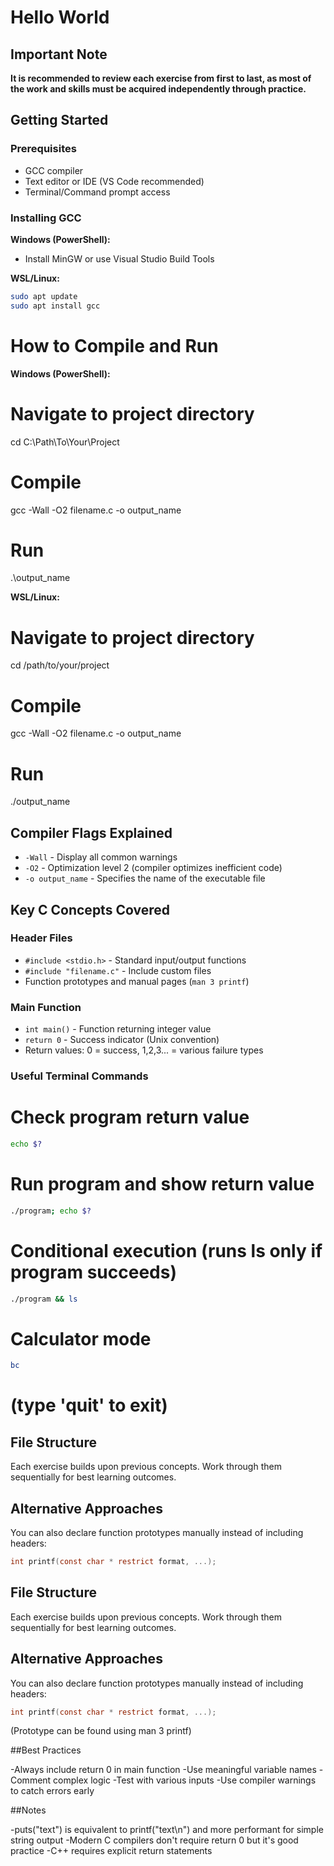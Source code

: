 # Hello World

## Important Note
**It is recommended to review each exercise from first to last, as most of the work and skills must be acquired independently through practice.**

## Getting Started

### Prerequisites
- GCC compiler
- Text editor or IDE (VS Code recommended)
- Terminal/Command prompt access

### Installing GCC

**Windows (PowerShell):**
- Install MinGW or use Visual Studio Build Tools

**WSL/Linux:**
```bash
sudo apt update
sudo apt install gcc
```
# How to Compile and Run

**Windows (PowerShell):**
# Navigate to project directory
cd C:\Path\To\Your\Project

# Compile
gcc -Wall -O2 filename.c -o output_name

# Run
.\output_name

**WSL/Linux:**

# Navigate to project directory
cd /path/to/your/project

# Compile
gcc -Wall -O2 filename.c -o output_name

# Run
./output_name

## Compiler Flags Explained
- `-Wall` - Display all common warnings
- `-O2` - Optimization level 2 (compiler optimizes inefficient code)
- `-o output_name` - Specifies the name of the executable file

## Key C Concepts Covered

### Header Files
- `#include <stdio.h>` - Standard input/output functions
- `#include "filename.c"` - Include custom files
- Function prototypes and manual pages (`man 3 printf`)

### Main Function
- `int main()` - Function returning integer value
- `return 0` - Success indicator (Unix convention)
- Return values: 0 = success, 1,2,3... = various failure types

### Useful Terminal Commands

# Check program return value
```bash
echo $?
```
# Run program and show return value
```bash
./program; echo $?
```
# Conditional execution (runs ls only if program succeeds)
```bash
./program && ls
```
# Calculator mode
```bash
bc
```
# (type 'quit' to exit)

## File Structure
Each exercise builds upon previous concepts. Work through them sequentially for best learning outcomes.

## Alternative Approaches
You can also declare function prototypes manually instead of including headers:
```c
int printf(const char * restrict format, ...);
```
## File Structure
Each exercise builds upon previous concepts. Work through them sequentially for best learning outcomes.

## Alternative Approaches
You can also declare function prototypes manually instead of including headers:
```c
int printf(const char * restrict format, ...);
```
(Prototype can be found using man 3 printf)

##Best Practices

-Always include return 0 in main function
-Use meaningful variable names
-Comment complex logic
-Test with various inputs
-Use compiler warnings to catch errors early

##Notes

-puts("text") is equivalent to printf("text\n") and more performant for simple string output
-Modern C compilers don't require return 0 but it's good practice
-C++ requires explicit return statements
